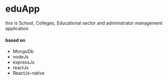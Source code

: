 # eduApp
<p>this is School, Colleges, Educational sector and administrator management application </p>
<h4>based on </h4>
<ul>
<li>MongoDb</li>
<li>nodeJs</li>
<li>expressJs</li>
<li>reactJs</li>
<li>ReactJs-native</li>
</ul>